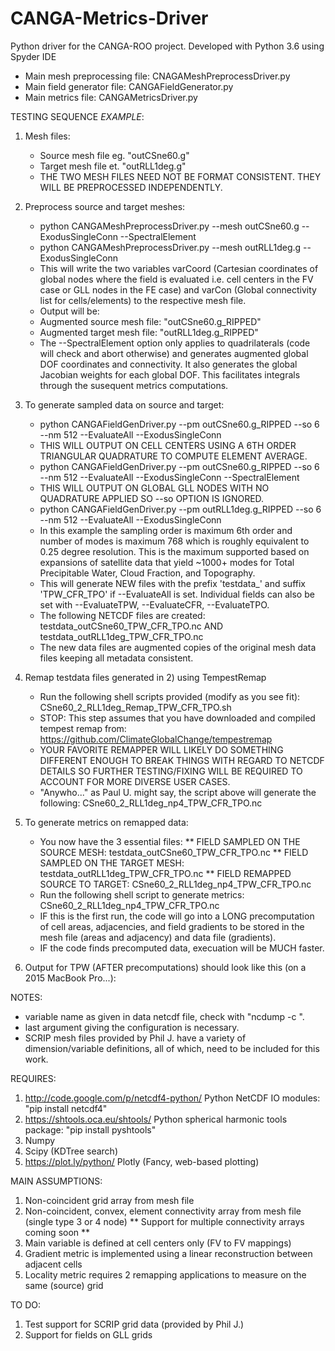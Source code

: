 # CANGA-Metrics-Driver
Python driver for the CANGA-ROO project. Developed with Python 3.6 using Spyder IDE

- Main mesh preprocessing file: CNAGAMeshPreprocessDriver.py
- Main field generator file: CANGAFieldGenerator.py
- Main metrics file: CANGAMetricsDriver.py

TESTING SEQUENCE *EXAMPLE*:
1) Mesh files:
   - Source mesh file eg. "outCSne60.g"
   - Target mesh file et. "outRLL1deg.g"
   - THE TWO MESH FILES NEED NOT BE FORMAT CONSISTENT. THEY WILL BE PREPROCESSED INDEPENDENTLY.
   
2) Preprocess source and target meshes:
   - python CANGAMeshPreprocessDriver.py --mesh outCSne60.g --ExodusSingleConn --SpectralElement
   - python CANGAMeshPreprocessDriver.py --mesh outRLL1deg.g --ExodusSingleConn
   - This will write the two variables varCoord (Cartesian coordinates of global nodes where the field is evaluated i.e. cell centers in the FV case or GLL nodes in the FE case) and varCon (Global connectivity list for cells/elements) to the respective mesh file.
   - Output will be:
   - Augmented source mesh file: "outCSne60.g_RIPPED"
   - Augmented target mesh file: "outRLL1deg.g_RIPPED"
   - The --SpectralElement option only applies to quadrilaterals (code will check and abort otherwise) and generates augmented global DOF coordinates and connectivity. It also generates the global Jacobian weights for each global DOF. This facilitates integrals through the susequent metrics computations.

3) To generate sampled data on source and target:
   - python CANGAFieldGenDriver.py --pm outCSne60.g_RIPPED --so 6 --nm 512 --EvaluateAll --ExodusSingleConn
   - THIS WILL OUTPUT ON CELL CENTERS USING A 6TH ORDER TRIANGULAR QUADRATURE TO COMPUTE ELEMENT AVERAGE.
   - python CANGAFieldGenDriver.py --pm outCSne60.g_RIPPED --so 6 --nm 512 --EvaluateAll --ExodusSingleConn --SpectralElement
   - THIS WILL OUTPUT ON GLOBAL GLL NODES WITH NO QUADRATURE APPLIED SO --so OPTION IS IGNORED.
   - python CANGAFieldGenDriver.py --pm outRLL1deg.g_RIPPED --so 6 --nm 512 --EvaluateAll --ExodusSingleConn
   - In this example the sampling order is maximum 6th order and number of modes is maximum 768 which is roughly equivalent      to 0.25 degree resolution. This is the maximum supported based on expansions of satellite data that yield ~1000+ modes      for Total Precipitable Water, Cloud Fraction, and Topography.
   - This will generate NEW files with the prefix 'testdata_' and suffix 'TPW_CFR_TPO' if --EvaluateAll is set. Individual        fields can also be set with --EvaluateTPW, --EvaluateCFR, --EvaluateTPO.
   - The following NETCDF files are created: testdata_outCSne60_TPW_CFR_TPO.nc AND testdata_outRLL1deg_TPW_CFR_TPO.nc
   - The new data files are augmented copies of the original mesh data files keeping all metadata consistent.
   
4) Remap testdata files generated in 2) using TempestRemap
   - Run the following shell scripts provided (modify as you see fit): CSne60_2_RLL1deg_Remap_TPW_CFR_TPO.sh
   - STOP: This step assumes that you have downloaded and compiled tempest remap from:                                            https://github.com/ClimateGlobalChange/tempestremap
   - YOUR FAVORITE REMAPPER WILL LIKELY DO SOMETHING DIFFERENT ENOUGH TO BREAK THINGS WITH REGARD TO NETCDF DETAILS SO            FURTHER TESTING/FIXING WILL BE REQUIRED TO ACCOUNT FOR MORE DIVERSE USER CASES.
   - "Anywho..." as Paul U. might say, the script above will generate the following: CSne60_2_RLL1deg_np4_TPW_CFR_TPO.nc
  
5) To generate metrics on remapped data:
   - You now have the 3 essential files: 
   ** FIELD SAMPLED ON THE SOURCE MESH: testdata_outCSne60_TPW_CFR_TPO.nc
   ** FIELD SAMPLED ON THE TARGET MESH: testdata_outRLL1deg_TPW_CFR_TPO.nc
   ** FIELD REMAPPED SOURCE TO TARGET: CSne60_2_RLL1deg_np4_TPW_CFR_TPO.nc
   - Run the following shell script to generate metrics: CSne60_2_RLL1deg_np4_TPW_CFR_TPO.nc
   - IF this is the first run, the code will go into a LONG precomputation of cell areas, adjacencies, and field gradients        to be stored in the mesh file (areas and adjacency) and data file (gradients).
   - IF the code finds precomputed data, execuation will be MUCH faster. 

6) Output for TPW (AFTER precomputations) should look like this (on a 2015 MacBook Pro...):


NOTES:
- variable name as given in data netcdf file, check with "ncdump -c <filename>".
- last argument giving the configuration is necessary.
- SCRIP mesh files provided by Phil J. have a variety of dimension/variable definitions, all of which, need to be included
  for this work.

REQUIRES: 
1) http://code.google.com/p/netcdf4-python/ Python NetCDF IO modules: "pip install netcdf4"
2) https://shtools.oca.eu/shtools/ Python spherical harmonic tools package: "pip install pyshtools"
3) Numpy
4) Scipy (KDTree search)
5) https://plot.ly/python/ Plotly (Fancy, web-based plotting)

MAIN ASSUMPTIONS:
1) Non-coincident grid array from mesh file
2) Non-coincident, convex, element connectivity array from mesh file (single type 3 or 4 node)
    ** Support for multiple connectivity arrays coming soon **
3) Main variable is defined at cell centers only (FV to FV mappings)
4) Gradient metric is implemented using a linear reconstruction between adjacent cells
5) Locality metric requires 2 remapping applications to measure on the same (source) grid

TO DO:
1) Test support for SCRIP grid data (provided by Phil J.)
2) Support for fields on GLL grids
